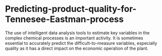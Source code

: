 # Predicting-product-quality-for-Tennesee-Eastman-process

The use of  intelligent data analysis tools to estimate key variables in the complex chemical processes is an important activity. It is sometimes essential to accurately predict the difficult-to-measure variables, especially quality as it has a direct impact on the economic operation of the plant.
